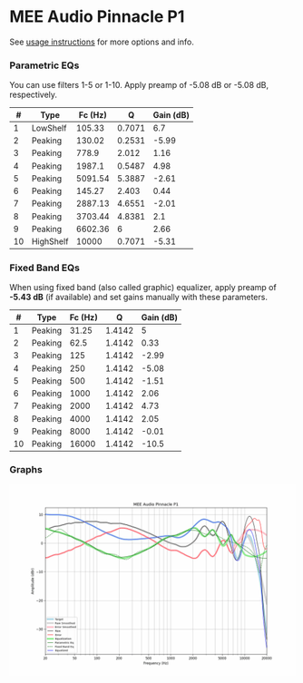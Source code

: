 # MEE Audio Pinnacle P1
See [usage instructions](https://github.com/jaakkopasanen/AutoEq#usage) for more options and info.

### Parametric EQs
You can use filters 1-5 or 1-10. Apply preamp of -5.08 dB or -5.08 dB, respectively.

|   # | Type      |   Fc (Hz) |      Q |   Gain (dB) |
|-----|-----------|-----------|--------|-------------|
|   1 | LowShelf  |    105.33 | 0.7071 |        6.7  |
|   2 | Peaking   |    130.02 | 0.2531 |       -5.99 |
|   3 | Peaking   |    778.9  | 2.012  |        1.16 |
|   4 | Peaking   |   1987.1  | 0.5487 |        4.98 |
|   5 | Peaking   |   5091.54 | 5.3887 |       -2.61 |
|   6 | Peaking   |    145.27 | 2.403  |        0.44 |
|   7 | Peaking   |   2887.13 | 4.6551 |       -2.01 |
|   8 | Peaking   |   3703.44 | 4.8381 |        2.1  |
|   9 | Peaking   |   6602.36 | 6      |        2.66 |
|  10 | HighShelf |  10000    | 0.7071 |       -5.31 |

### Fixed Band EQs
When using fixed band (also called graphic) equalizer, apply preamp of **-5.43 dB** (if available) and set gains manually with these parameters.

|   # | Type    |   Fc (Hz) |      Q |   Gain (dB) |
|-----|---------|-----------|--------|-------------|
|   1 | Peaking |     31.25 | 1.4142 |        5    |
|   2 | Peaking |     62.5  | 1.4142 |        0.33 |
|   3 | Peaking |    125    | 1.4142 |       -2.99 |
|   4 | Peaking |    250    | 1.4142 |       -5.08 |
|   5 | Peaking |    500    | 1.4142 |       -1.51 |
|   6 | Peaking |   1000    | 1.4142 |        2.06 |
|   7 | Peaking |   2000    | 1.4142 |        4.73 |
|   8 | Peaking |   4000    | 1.4142 |        2.05 |
|   9 | Peaking |   8000    | 1.4142 |       -0.01 |
|  10 | Peaking |  16000    | 1.4142 |      -10.5  |

### Graphs
![](./MEE%20Audio%20Pinnacle%20P1.png)
